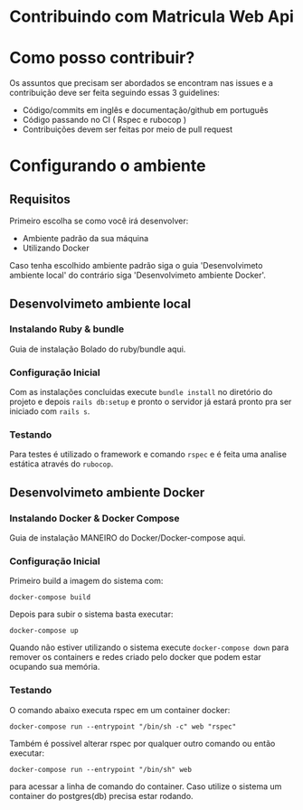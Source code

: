 # Contribuindo com Matricula Web Api

# Como posso contribuir?
Os assuntos que precisam ser abordados se encontram nas issues e a contribuição deve ser feita seguindo essas 3 guidelines:
- Código/commits em inglês e documentação/github em português
- Código passando no CI ( Rspec e rubocop )
- Contribuições devem ser feitas por meio de pull request

# Configurando o ambiente
## Requisitos
Primeiro escolha se como você irá desenvolver:
- Ambiente padrão da sua máquina
- Utilizando Docker

Caso tenha escolhido ambiente padrão siga o guia 'Desenvolvimeto ambiente local' do contrário siga 'Desenvolvimeto ambiente Docker'.

## Desenvolvimeto ambiente local
### Instalando Ruby & bundle
Guia de instalação Bolado do ruby/bundle aqui.

### Configuração Inicial
Com as instalações concluidas execute `bundle install` no diretório do projeto e depois `rails db:setup` e pronto o servidor
já estará pronto pra ser iniciado com `rails s`.

### Testando
Para testes é utilizado o framework e comando `rspec` e é feita uma analise estática através do `rubocop`.

## Desenvolvimeto ambiente Docker

### Instalando Docker & Docker Compose
Guia de instalação MANEIRO do Docker/Docker-compose aqui.

### Configuração Inicial
Primeiro build a imagem do sistema com:

`docker-compose build`

Depois para subir o sistema basta executar:

`docker-compose up`

Quando não estiver utilizando o sistema execute `docker-compose down` para remover os containers e redes criado pelo docker que podem estar ocupando sua memória.

### Testando
O comando abaixo executa rspec em um container docker:

`docker-compose run --entrypoint "/bin/sh -c" web "rspec"`

Também é possivel alterar rspec por qualquer outro comando ou então executar:

`docker-compose run --entrypoint "/bin/sh" web`

para acessar a linha de comando do container. Caso utilize o sistema um container do postgres(db) precisa estar rodando.
